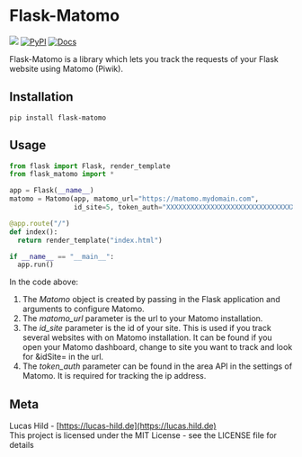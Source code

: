 # Flask-Matomo

![](https://img.shields.io/badge/license-MIT-blue.svg?style=flat-square)
[![PyPI](https://img.shields.io/pypi/v/flask-matomo.svg?style=flat-square&colorB=dfb317)](https://pypi.org/project/flask-matomo/)
[![Docs](https://img.shields.io/badge/docs-readthedocs-red.svg?style=flat-square)](https://flask-matomo.readthedocs.io)

Flask-Matomo is a library which lets you track the requests of your Flask website using Matomo (Piwik).

## Installation

```
pip install flask-matomo
```

## Usage

```python
from flask import Flask, render_template
from flask_matomo import *

app = Flask(__name__)
matomo = Matomo(app, matomo_url="https://matomo.mydomain.com",
                id_site=5, token_auth="XXXXXXXXXXXXXXXXXXXXXXXXXXXXXXXX")

@app.route("/")
def index():
  return render_template("index.html")

if __name__ == "__main__":
  app.run()
```

In the code above:

1. The *Matomo* object is created by passing in the Flask application and arguments to configure Matomo.
2. The *matomo_url* parameter is the url to your Matomo installation.
3. The *id_site* parameter is the id of your site. This is used if you track several websites with on Matomo installation. It can be found if you open your Matomo dashboard, change to site you want to track and look for &idSite= in the url.
4. The *token_auth* parameter can be found in the area API in the settings of Matomo. It is required for tracking the ip address.

## Meta

Lucas Hild - [https://lucas-hild.de](https://lucas.hild.de)  
This project is licensed under the MIT License - see the LICENSE file for details
